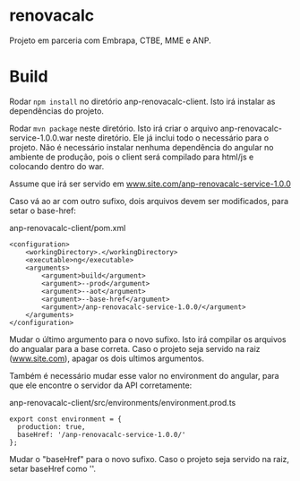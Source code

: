 # renovacalc
Projeto em parceria com Embrapa, CTBE, MME e ANP.

# Build

Rodar `npm install` no diretório anp-renovacalc-client. Isto irá instalar as
dependências do projeto.  

Rodar `mvn package` neste diretório. Isto irá criar o arquivo
anp-renovacalc-service-1.0.0.war neste diretório. Ele já inclui todo o
necessário para o projeto. Não é necessário instalar nenhuma dependência do
angular no ambiente de produção, pois o client será compilado para html/js e
colocando dentro do war.

Assume que irá ser servido em www.site.com/anp-renovacalc-service-1.0.0 

Caso vá ao ar com outro sufixo, dois arquivos devem ser modificados, para setar o
base-href:

anp-renovacalc-client/pom.xml

```
<configuration>
    <workingDirectory>.</workingDirectory>
    <executable>ng</executable>
    <arguments>
        <argument>build</argument>
        <argument>--prod</argument>
        <argument>--aot</argument>
        <argument>--base-href</argument>
        <argument>/anp-renovacalc-service-1.0.0/</argument>
    </arguments>
</configuration>
```

Mudar o último argumento para o novo sufixo. Isto irá compilar os arquivos do
angualar para a base correta. Caso o projeto seja servido na raiz
(www.site.com), apagar os dois ultimos argumentos.

Também é necessário mudar esse valor no environment do angular, para que ele encontre o servidor da API corretamente:

anp-renovacalc-client/src/environments/environment.prod.ts

```
export const environment = {
  production: true,
  baseHref: '/anp-renovacalc-service-1.0.0/'
};
```

Mudar o "baseHref" para o novo sufixo. Caso o projeto seja servido na raiz, setar baseHref como ''.

